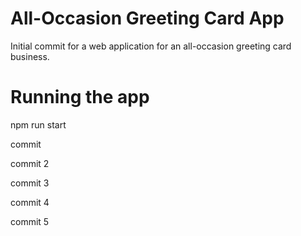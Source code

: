 # All-Occasion Greeting Card App

Initial commit for a web application for an all-occasion greeting card business.

# Running the app

npm run start

commit

commit 2

commit 3

commit 4

commit 5